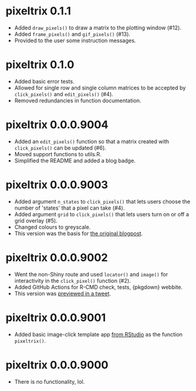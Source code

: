 # pixeltrix 0.1.1

* Added `draw_pixels()` to draw a matrix to the plotting window (#12).
* Added `frame_pixels()` and `gif_pixels()` (#13).
* Provided to the user some instruction messages.

# pixeltrix 0.1.0

* Added basic error tests.
* Allowed for single row and single column matrices to be accepted by `click_pixels()` and `edit_pixels()` (#4).
* Removed redundancies in function documentation.

# pixeltrix 0.0.0.9004

* Added an `edit_pixels()` function so that a matrix created with `click_pixels()` can be updated (#6).
* Moved support functions to utils.R.
* Simplified the README and added a blog badge.

# pixeltrix 0.0.0.9003

* Added argument `n_states` to `click_pixels()` that lets users choose the number of 'states' that a pixel can take (#4).
* Added argument `grid` to `click_pixels()` that lets users turn on or off a grid overlay (#5).
* Changed colours to greyscale.
* This version was the basis for [the original blogpost](https://www.rostrum.blog/2022/09/24/pixeltrix/).

# pixeltrix 0.0.0.9002

* Went the non-Shiny route and used `locator()` and `image()` for interactivity in the `click_pixel()` function (#2).
* Added GitHub Actions for R-CMD check, tests, {pkgdown} webbite.
* This version was [previewed in a tweet](https://twitter.com/mattdray/status/1573053714788753408?s=20&t=0HzMLD0fjc5evjtCKqQY3g).

# pixeltrix 0.0.0.9001

* Added basic image-click template app [from RStudio](https://shiny.rstudio.com/gallery/image-interaction-basic.html) as the function `pixeltrix()`.

# pixeltrix 0.0.0.9000

* There is no functionality, lol.
